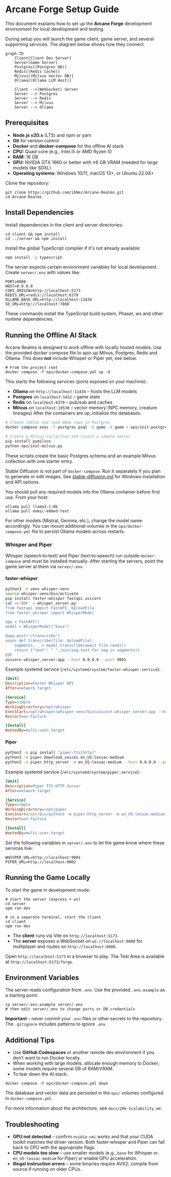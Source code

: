 # Arcane Forge Setup Guide

This document explains how to set up the **Arcane Forge** development environment for local development and testing.

During setup you will launch the game client, game server, and several supporting services.
The diagram below shows how they connect.

```mermaid
graph TD
    Client[Client Dev Server]
    Server[Game Server]
    Postgres[(Postgres DB)]
    Redis[(Redis Cache)]
    Milvus[(Milvus Vector DB)]
    Ollama[(Ollama LLM Host)]

    Client -->|WebSocket| Server
    Server --> Postgres
    Server --> Redis
    Server --> Milvus
    Server --> Ollama
```

## Prerequisites

- **Node.js v20.x** (LTS) and npm or yarn
- **Git** for version control
- **Docker** and **docker‑compose** for the offline AI stack
- **CPU:** Quad-core (e.g., Intel i5 or AMD Ryzen 5)
- **RAM:** 16 GB
- **GPU:** NVIDIA GTX 1660 or better with ≥6 GB VRAM (needed for large models like SDXL)
- **Operating systems:** Windows 10/11, macOS 13+, or Ubuntu 22.04+

Clone the repository:

```
git clone https://github.com/ibNez/Arcane-Realms.git
cd Arcane-Realms
```

## Install Dependencies

Install dependencies in the client and server directories:

```
cd client && npm install
cd ../server && npm install
```
Install the global TypeScript compiler if it's not already available:

```sh
npm install -g typescript
```

The server expects certain environment variables for local development. Create `server/.env` with values like:

```env
PORT=8080
HOST=0.0.0.0
CORS_ORIGIN=http://localhost:5173
REDIS_URL=redis://localhost:6379
OLLAMA_BASE_URL=http://localhost:11434
SD_URL=http://localhost:7860
```

These commands install the TypeScript build system, Phaser, ws and other runtime dependencies.

## Running the Offline AI Stack

Arcane Realms is designed to work offline with locally hosted models. Use the provided docker compose file to spin up Milvus, Postgres, Redis and Ollama. This does **not** include Whisper or Piper yet; see below.

```
# From the project root
docker compose -f ops/docker-compose.yml up -d
```

This starts the following services (ports exposed on your machine):

- **Ollama** on `http://localhost:11434` – hosts the LLM models
- **Postgres** on `localhost:5432` – game state
- **Redis** on `localhost:6379` – pub/sub and caches
- **Milvus** on `localhost:19530` – vector memory (NPC memory, creature lineages)
After the containers are up, initialize the databases:

```sh
# Create tables and seed demo rows in Postgres
docker compose exec -T postgres psql -U game -d game < ops/init-postgres.sql

# Create a Milvus collection and insert a sample vector
pip install pymilvus
python ops/init-milvus.py
```

These scripts create the basic Postgres schema and an example Milvus collection with one starter entry.

Stable Diffusion is not part of `docker-compose`. Run it separately if you plan to generate or edit images. See [stable-diffusion.md](stable-diffusion.md) for Windows installation and API options.

You should pull any required models into the Ollama container before first use. From your host:

```
ollama pull llama3.1:8b
ollama pull nomic-embed-text
```

For other models (Mistral, Gemma, etc.), change the model name accordingly. You can mount additional volumes in the `ops/docker-compose.yml` file to persist Ollama models across restarts.

### Whisper and Piper

Whisper (speech‑to‑text) and Piper (text‑to‑speech) run outside `docker-compose` and must be installed manually. After starting the servers, point the game server at them via `server/.env`.

#### faster‑whisper

```sh
python3 -m venv whisper-venv
source whisper-venv/bin/activate
pip install faster-whisper fastapi uvicorn
cat <<'EOF' > whisper_server.py
from fastapi import FastAPI, UploadFile
from faster_whisper import WhisperModel

app = FastAPI()
model = WhisperModel("base")

@app.post("/transcribe")
async def transcribe(file: UploadFile):
    segments, _ = model.transcribe(await file.read())
    return {"text": " ".join(seg.text for seg in segments)}
EOF
uvicorn whisper_server:app --host 0.0.0.0 --port 9001
```

Example systemd service (`/etc/systemd/system/faster-whisper.service`):

```ini
[Unit]
Description=Faster Whisper API
After=network.target

[Service]
Type=simple
WorkingDirectory=/opt/whisper
ExecStart=/opt/whisper/whisper-venv/bin/uvicorn whisper_server:app --host 0.0.0.0 --port 9001
Restart=on-failure

[Install]
WantedBy=multi-user.target
```

#### Piper

```sh
python3 -m pip install "piper-tts[http]"
python3 -m piper.download_voices en_US-lessac-medium
python3 -m piper.http_server -m en_US-lessac-medium --host 0.0.0.0 --port 9002
```

Example systemd service (`/etc/systemd/system/piper.service`):

```ini
[Unit]
Description=Piper TTS HTTP Server
After=network.target

[Service]
Type=simple
WorkingDirectory=/opt/piper
ExecStart=/usr/bin/python3 -m piper.http_server -m en_US-lessac-medium --host 0.0.0.0 --port 9002
Restart=on-failure

[Install]
WantedBy=multi-user.target
```

Set the following variables in `server/.env` to let the game know where these services live:

```env
WHISPER_URL=http://localhost:9001
PIPER_URL=http://localhost:9002
```

## Running the Game Locally

To start the game in development mode:

```
# start the server (express + ws)
cd server
npm run dev

# in a separate terminal, start the client
cd client
npm run dev
```

- The **client** runs via Vite on `http://localhost:5173`.
- The **server** exposes a WebSocket on `ws://localhost:8080` for multiplayer and routes on `http://localhost:8080`.

Open `http://localhost:5173` in a browser to play. The Test Area is available at `http://localhost:5173/forge`.

## Environment Variables

The server reads configuration from `.env`. Use the provided `.env.example` as a starting point:

```
cp server/.env.example server/.env
# then edit server/.env to change ports or DB credentials
```

**Important** – never commit your `.env` files or other secrets to the repository. The `.gitignore` includes patterns to ignore `.env`.

## Additional Tips

- Use **GitHub Codespaces** or another remote dev environment if you don’t want to run Docker locally.  
- When working with large models, allocate enough memory to Docker; some models require several GB of RAM/VRAM.  
- To tear down the AI stack:

```
docker compose -f ops/docker-compose.yml down
```

The database and vector data are persisted in the `ops/` volumes configured in `docker-compose.yml`.

For more information about the architecture, see `docs/20k-Scalability.md`.

## Troubleshooting

- **GPU not detected** – confirm `nvidia-smi` works and that your CUDA toolkit matches the driver version. Both faster‑whisper and Piper can fall back to CPU with the appropriate flags.
- **CPU models too slow** – use smaller models (e.g., `base` for Whisper or `en_US-lessac-medium` for Piper) or enable GPU acceleration.
- **Illegal instruction errors** – some binaries require AVX2; compile from source if running on older CPUs.
